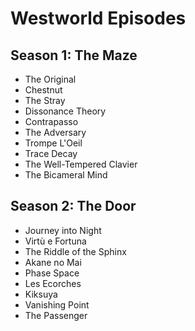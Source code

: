 # Westworld Episodes

## Season 1: The Maze
* The Original
* Chestnut
* The Stray
* Dissonance Theory
* Contrapasso
* The Adversary
* Trompe L'Oeil
* Trace Decay
* The Well-Tempered Clavier
* The Bicameral Mind

## Season 2: The Door
* Journey into Night
* Virtù e Fortuna
* The Riddle of the Sphinx
* Akane no Mai
* Phase Space
* Les Ecorches
* Kiksuya
* Vanishing Point
* The Passenger
